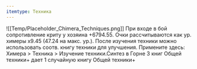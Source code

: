 ```yaml
---
itemtype: Техника
---
```

![[Temp/Placeholder_Chimera_Techniques.png]]
При входе в бой сопротивление криту у хозяина +6794.55. Очки рассчитываются как ур. химеры x9.45 (47.24 на макс. ур.). После изучения техники можно использовать соотв. книгу техники для улучшения. Примените здесь: Химера > Техника > Изучение техники.Синтез в Горне 3 книг Общей техники+ дает 1 случайную книгу Общей техники+
